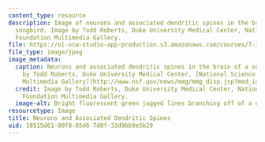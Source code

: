 ```yaml
---
content_type: resource
description: Image of neurons and associated dendritic spines in the brain of a juvenile
  songbird. Image by Todd Roberts, Duke University Medical Center, National Science
  Foundation Multimedia Gallery.
file: https://ol-ocw-studio-app-production.s3.amazonaws.com/courses/7-346-fine-tuning-the-synapse-synaptic-functions-and-dysfunction-fall-2014/18515d6180f885d67d0f33d9bb9e5b29_7-346f14.jpg
file_type: image/jpeg
image_metadata:
  caption: Neurons and associated dendritic spines in the brain of a songbird (image
    by Todd Roberts, Duke University Medical Center, [National Science Foundation
    Multimedia Gallery](http://www.nsf.gov/news/mmg/mmg_disp.jsp?med_id=69051&from=search_list)).
  credit: Image by Todd Roberts, Duke University Medical Center, National Science
    Foundation Multimedia Gallery.
  image-alt: Bright fluorescent green jagged lines branching off of a central point.
resourcetype: Image
title: Neurons and Associated Dendritic Spines
uid: 18515d61-80f8-85d6-7d0f-33d9bb9e5b29
---
```

